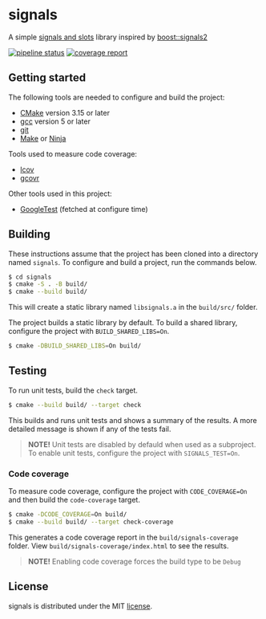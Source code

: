 # signals

A simple [signals and slots](https://en.wikipedia.org/wiki/Signals_and_slots) library
inspired by [boost::signals2](https://www.boost.org/doc/libs/release/libs/signals2/)

[![pipeline status](https://gitlab.com/antenous/signals/badges/master/pipeline.svg)](https://gitlab.com/antenous/signals/-/commits/master)
[![coverage report](https://gitlab.com/antenous/signals/badges/master/coverage.svg)](https://gitlab.com/antenous/signals/-/commits/master)

## Getting started

The following tools are needed to configure and build the project:
* [CMake](https://cmake.org/) version 3.15 or later
* [gcc](https://gcc.gnu.org/) version 5 or later
* [git](https://git-scm.com/)
* [Make](https://www.gnu.org/software/make/) or [Ninja](https://ninja-build.org/)

Tools used to measure code coverage:
* [lcov](http://ltp.sourceforge.net/coverage/lcov.php)
* [gcovr](https://gcovr.com)

Other tools used in this project:
* [GoogleTest](https://github.com/google/googletest) (fetched at configure time)

## Building

These instructions assume that the project has been cloned into a directory
named `signals`. To configure and build a project, run the commands below. 

```sh
$ cd signals
$ cmake -S . -B build/
$ cmake --build build/
```

This will create a static library named `libsignals.a` in the `build/src/` folder. 

The project builds a static library by default. To build a shared library,
configure the project with `BUILD_SHARED_LIBS=On`.

```sh
$ cmake -DBUILD_SHARED_LIBS=On build/
```

## Testing

To run unit tests, build the `check` target.

```sh
$ cmake --build build/ --target check
```

This builds and runs unit tests and shows a summary of the results.
A more detailed message is shown if any of the tests fail.

> **NOTE!** Unit tests are disabled by defauld when used as a subproject.
To enable unit tests, configure the project with `SIGNALS_TEST=On`.

### Code coverage

To measure code coverage, configure the project with
`CODE_COVERAGE=On` and then build the `code-coverage` target.

```sh
$ cmake -DCODE_COVERAGE=On build/
$ cmake --build build/ --target check-coverage
```

This generates a code coverage report in the `build/signals-coverage`
folder. View `build/signals-coverage/index.html` to see the results.

> **NOTE!** Enabling code coverage forces the build type to be `Debug`

## License

signals is distributed under the MIT
[license](https://gitlab.com/antenous/signals/-/blob/master/LICENSE).
